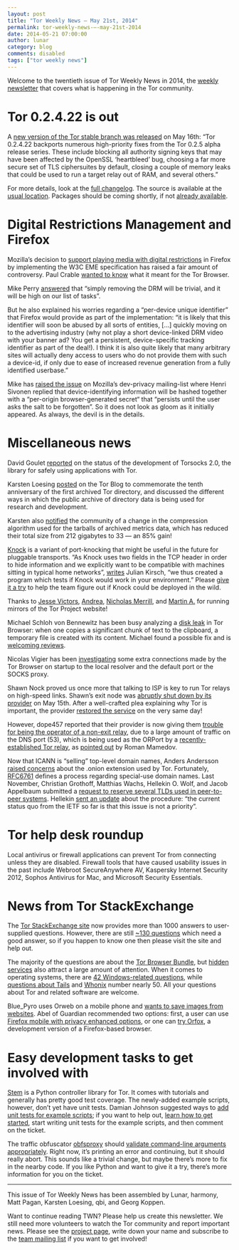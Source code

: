 ```yaml
---
layout: post
title: "Tor Weekly News — May 21st, 2014"
permalink: tor-weekly-news-—-may-21st-2014
date: 2014-05-21 07:00:00
author: lunar
category: blog
comments: disabled
tags: ["tor weekly news"]
---
```


Welcome to the twentieth issue of Tor Weekly News in 2014, the [weekly newsletter](https://lists.torproject.org/cgi-bin/mailman/listinfo/tor-news) that covers what is happening in the Tor community.

Tor 0.2.4.22 is out
===================

A [new version of the Tor stable branch was released](https://lists.torproject.org/pipermail/tor-talk/2014-May/032956.html) on May 16th: “Tor 0.2.4.22 backports numerous high-priority fixes from the Tor 0.2.5 alpha release series. These include blocking all authority signing keys that may have been affected by the OpenSSL ‘heartbleed’ bug, choosing a far more secure set of TLS ciphersuites by default, closing a couple of memory leaks that could be used to run a target relay out of RAM, and several others.”

For more details, look at the [full changelog](https://gitweb.torproject.org/tor.git/blob_plain/2ee56e4c2:/ChangeLog). The source is available at the [usual location](https://www.torproject.org/dist/). Packages should be coming shortly, if not [already available](http://packages.qa.debian.org/t/tor/news/20140517T102023Z.html).

Digital Restrictions Management and Firefox
===========================================

Mozilla’s decision to [support playing media with digital restrictions](https://hacks.mozilla.org/2014/05/reconciling-mozillas-mission-and-w3c-eme/) in Firefox by implementing the W3C EME specification has raised a fair amount of controversy. Paul Crable [wanted to know](https://lists.torproject.org/pipermail/tor-talk/2014-May/032947.html) what it meant for the Tor Browser.

Mike Perry [answered](https://lists.torproject.org/pipermail/tor-talk/2014-May/032985.html) that “simply removing the DRM will be trivial, and it will be high on our list of tasks”.

But he also explained his worries regarding a “per-device unique identifier” that Firefox would provide as part of the implementation: “it is likely that this identifier will soon be abused by all sorts of entities, […] quickly moving on to the advertising industry (why not play a short device-linked DRM video with your banner ad? You get a persistent, device-specific tracking identifier as part of the deal!). I think it is also quite likely that many arbitrary sites will actually deny access to users who do not provide them with such a device-id, if only due to ease of increased revenue generation from a fully identified userbase.”

Mike has [raised the issue](https://groups.google.com/forum/#!topic/mozilla.dev.privacy/3jA9zt1pXVo) on Mozilla’s dev-privacy mailing-list where Henri Sivonen replied that device-identifying information will be hashed together with a “per-origin browser-generated secret“ that “persists until the user asks the salt to be forgotten”. So it does not look as gloom as it initially appeared. As always, the devil is in the details.

Miscellaneous news
==================

David Goulet [reported](https://lists.torproject.org/pipermail/tor-dev/2014-May/006872.html) on the status of the development of Torsocks 2.0, the library for safely using applications with Tor.

Karsten Loesing [posted](https://blog.torproject.org/blog/10-years-collecting-tor-directory-data) on the Tor Blog to commemorate the tenth anniversary of the first archived Tor directory, and discussed the different ways in which the public archive of directory data is being used for research and development.

Karsten also [notified](https://lists.torproject.org/pipermail/tor-dev/2014-May/006884.html) the community of a change in the compression algorithm used for the tarballs of archived metrics data, which has reduced their total size from 212 gigabytes to 33 — an 85% gain!

[Knock](https://gnunet.org/knock) is a variant of port-knocking that might be useful in the future for pluggable transports. “As Knock uses two fields in the TCP header in order to hide information and we explicitly want to be compatible with machines sitting in typical home networks”, [writes](https://lists.torproject.org/pipermail/tor-dev/2014-May/006873.html) Julian Kirsch, “we thus created a program which tests if Knock would work in your environment.” Please [give it a try](https://gnunet.org/knock_nat_tester) to help the team figure out if Knock could be deployed in the wild.

Thanks to [Jesse Victors](https://lists.torproject.org/pipermail/tor-mirrors/2014-May/000581.html), [Andrea](https://lists.torproject.org/pipermail/tor-mirrors/2014-May/000589.html), [Nicholas Merrill](https://lists.torproject.org/pipermail/tor-mirrors/2014-May/000592.html), and [Martin A.](https://lists.torproject.org/pipermail/tor-mirrors/2014-May/000594.html) for running mirrors of the Tor Project website!

Michael Schloh von Bennewitz has been busy analyzing a [disk leak](https://bugs.torproject.org/9701) in Tor Browser: when one copies a significant chunk of text to the clipboard, a temporary file is created with its content. Michael found a possible fix and is [welcoming reviews](https://lists.torproject.org/pipermail/tor-dev/2014-May/006875.html).

Nicolas Vigier has been [investigating](https://lists.torproject.org/pipermail/tbb-dev/2014-May/000050.html) some extra connections made by the Tor Browser on startup to the local resolver and the default port or the SOCKS proxy.

Shawn Nock proved us once more that talking to ISP is key to run Tor relays on high-speed links. Shawn’s exit node was [abruptly shut down by its provider](https://lists.torproject.org/pipermail/tor-relays/2014-May/004553.html) on May 15th. After a well-crafted plea explaining why Tor is important, the provider [restored the service](https://lists.torproject.org/pipermail/tor-relays/2014-May/004555.html) on the very same day!

However, dope457 reported that their provider is now giving them [trouble for being the operator of a non-exit relay](https://lists.torproject.org/pipermail/tor-relays/2014-May/004562.html), due to a large amount of traffic on the DNS port (53), which is being used as the ORPort by a [recently-established Tor relay](https://atlas.torproject.org/#details/44EFAF942314F756FC7EA50292D5B383E568A9BD), as [pointed out](https://lists.torproject.org/pipermail/tor-relays/2014-May/004563.html) by Roman Mamedov.

Now that ICANN is “selling” top-level domain names, Anders Andersson [raised concerns](https://lists.torproject.org/pipermail/tor-talk/2014-May/032974.html) about the .onion extension used by Tor. Fortunately, [RFC6761](https://tools.ietf.org/html/rfc6761) defines a process regarding special-use domain names. Last November, Christian Grothoff, Matthias Wachs, Hellekin O. Wolf, and Jacob Appelbaum submitted a [request to reserve several TLDs used in peer-to-peer systems](https://tools.ietf.org/html/draft-grothoff-iesg-special-use-p2p-names-02). Hellekin [sent an update](https://lists.torproject.org/pipermail/tor-talk/2014-May/032983.html) about the procedure: “the current status quo from the IETF so far is that this issue is not a priority”.

Tor help desk roundup
=====================

Local antivirus or firewall applications can prevent Tor from connecting unless they are disabled. Firewall tools that have caused usability issues in the past include Webroot SecureAnywhere AV, Kaspersky Internet Security 2012, Sophos Antivirus for Mac, and Microsoft Security Essentials.

News from Tor StackExchange
===========================

The [Tor StackExchange site](https://tor.stackexchange.com/) now provides more than 1000 answers to user-supplied questions. However, there are still [\~130 questions](https://tor.stackexchange.com/unanswered) which need a good answer, so if you happen to know one then please visit the site and help out.

The majority of the questions are about the [Tor Browser Bundle](https://tor.stackexchange.com/questions/tagged/tor-browser-bundle), but [hidden services](https://tor.stackexchange.com/questions/tagged/hidden-services) also attract a large amount of attention. When it comes to operating systems, there are [42 Windows-related questions](https://tor.stackexchange.com/questions/tagged/windows), while [questions about Tails](https://tor.stackexchange.com/questions/tagged/tails) and [Whonix](https://tor.stackexchange.com/questions/tagged/whonix) number nearly 50. All your questions about Tor and related software are welcome.

Blue\_Pyro uses Orweb on a mobile phone and [wants to save images from websites](https://tor.stackexchange.com/q/1753/88). Abel of Guardian recommended two options: first, a user can use [Firefox mobile with privacy enhanced options](https://guardianproject.info/apps/firefoxprivacy/), or one can [try Orfox](https://guardianproject.info/builds/Orfox/latest/), a development version of a Firefox-based browser.

Easy development tasks to get involved with
===========================================

[Stem](https://stem.torproject.org/) is a Python controller library for Tor. It comes with tutorials and generally has pretty good test coverage. The newly-added example scripts, however, don’t yet have unit tests. Damian Johnson suggested ways to [add unit tests for example scripts](https://trac.torproject.org/projects/tor/ticket/11335); if you want to help out, [learn how to get started](https://gitweb.torproject.org/stem.git), start writing unit tests for the example scripts, and then comment on the ticket.

The traffic obfuscator [obfsproxy](https://www.torproject.org/projects/obfsproxy.html) should [validate command-line arguments appropriately](https://trac.torproject.org/projects/tor/ticket/9823). Right now, it’s printing an error and continuing, but it should really abort. This sounds like a trivial change, but maybe there’s more to fix in the nearby code. If you like Python and want to give it a try, there’s more information for you on the ticket.

* * * * *

This issue of Tor Weekly News has been assembled by Lunar, harmony, Matt Pagan, Karsten Loesing, qbi, and Georg Koppen.

Want to continue reading TWN? Please help us create this newsletter. We still need more volunteers to watch the Tor community and report important news. Please see the [project page](https://trac.torproject.org/projects/tor/wiki/TorWeeklyNews), write down your name and subscribe to the [team mailing list](https://lists.torproject.org/cgi-bin/mailman/listinfo/news-team) if you want to get involved!
